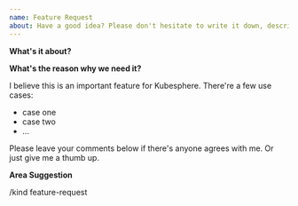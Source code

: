```yaml
---
name: Feature Request
about: Have a good idea? Please don't hesitate to write it down, describe the new feature.
---
```


<!--
You don't need to remove this comment section, it's invisible on the issues page.

## General remarks

* Attention, please fill out this issues form using English only!
* 注意！GitHub Issue 仅支持英文，中文 Issue 请在 [论坛](https://kubesphere.com.cn/forum/) 提交。
* This form is to report bugs. For general usage questions, you can join our Slack channel
       [KubeSphere-users](https://join.slack.com/t/kubesphere/shared_invite/enQtNTE3MDIxNzUxNzQ0LTZkNTdkYWNiYTVkMTM5ZThhODY1MjAyZmVlYWEwZmQ3ODQ1NmM1MGVkNWEzZTRhNzk0MzM5MmY4NDc3ZWVhMjE)
-->

**What's it about?**
<!--
A clear and concise description of what this feature request is.
-->

**What's the reason why we need it?**
<!--
Please tell us if you think it's a necessary feature for Kubesphere. Give us as many details about it as you can. 
Two or more use cases might be very helpful when other contributors try to go through this request. If you have some references,
please just add it below.
-->

I believe this is an important feature for Kubesphere. There're a few use cases:

* case one
* case two
* ...

Please leave your comments below if there's anyone agrees with me. Or just give me a thumb up.

**Area Suggestion**
<!--
In order to have a clear issue list, giving an accuracy area is necessary. If you are not sure about it, please just leave it alone.

You can find some possible areas below. Please attention, sometimes crossing multiple areas might be possible. So, you 
can keep one or more areas in this issue.

> /area alerting
> /area api
> /area apiserver
> /area app-management
> /area audit
> /area console
> /area devops
> /area documentation
> /area edge
> /area iam
> /area installation
> /area logging
> /area microservice
> /area monitoring
> /area multicluster
> /area networking
> /area notification
> /area observability
> /area performance
> /area security
> /area storage
> /area test
> /area upgrade
-->

/kind feature-request
